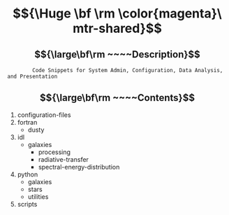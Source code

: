 # $${\Huge \bf \rm \color{magenta}\ mtr-shared}$$

## $${\large\bf\rm ~~~~Description}$$ 

            Code Snippets for System Admin, Configuration, Data Analysis, and Presentation

## $${\large\bf\rm ~~~~Contents}$$ 

1. configuration-files
2. fortran
   - dusty
4. idl
   - galaxies
     - processing
     - radiative-transfer
     - spectral-energy-distribution
6. python
   - galaxies
   - stars
   - utilities
7. scripts
